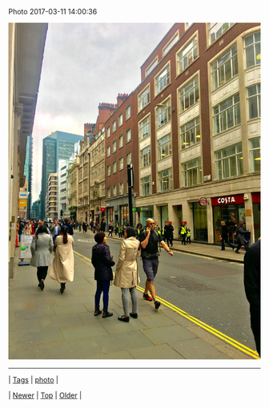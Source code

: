 <!--
title: Photo 2017-03-11 14
date: 2020-06-28T15:27:00.156Z
tags: photo
-->


Photo 2017-03-11 14:00:36

![](158268667402-0.jpg)

<!--BOTTOM-POST-NAVIGATION-->
---

| [Tags](tags.md) | [photo](tag-photo.md) |

| [Newer](158263274349.md) | [Top](index.md) | [Older](158303380064.md) |